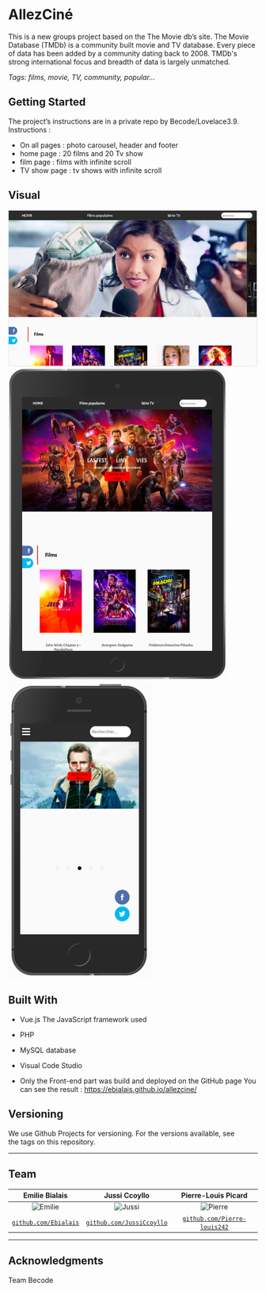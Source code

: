 # AllezCiné

This is a new groups project based on the The Movie db’s site. The Movie Database (TMDb) is a community built movie and TV database. Every piece of data has been added by a community dating back to 2008. TMDb's strong international focus and breadth of data is largely unmatched.

*Tags: films, movie, TV, community, popular…*

## Getting Started

The project’s instructions are in a private repo by Becode/Lovelace3.9.
Instructions : 
- On all pages : photo carousel, header and footer
- home page : 20 films and 20 Tv show
- film page : films with infinite scroll
- TV show page : tv shows with infinite scroll

## Visual

![Laptop View](vue/public/assets/Screenshot_laptopView.png)
![iPad View](vue/public/assets/Screenshot_iPadView.png)
![iPhone View](vue/public/assets/Screenshot_iPhoneView.png)

## Built With
- Vue.js  The JavaScript framework used
- PHP
- MySQL  database
- Visual Code Studio

- Only the Front-end part was build and deployed on the GitHub page
You can see the result : https://ebialais.github.io/allezcine/

## Versioning
We use Github Projects for versioning. For the versions available, see the tags on this repository.

---

## Team


| Emilie Bialais | Jussi Ccoyllo | Pierre-Louis Picard |
| :---: |:---:| :---:|
| ![Emilie](https://avatars2.githubusercontent.com/u/46483146?s=200&v=4)| ![Jussi](https://avatars1.githubusercontent.com/u/46483286?s=200&v=4) | ![Pierre](https://avatars0.githubusercontent.com/u/46487566?s=200&v=4)|
| <a href="https://github.com/Ebialais" target="_blank">`github.com/Ebialais`</a> | <a href="https://github.com/JussiCcoyllo" target="_blank">`github.com/JussiCcoyllo`</a> | <a href="https://github.com/Pierre-louis242" target="_blank">`github.com/Pierre-louis242`</a> |

---

## Acknowledgments

Team Becode
